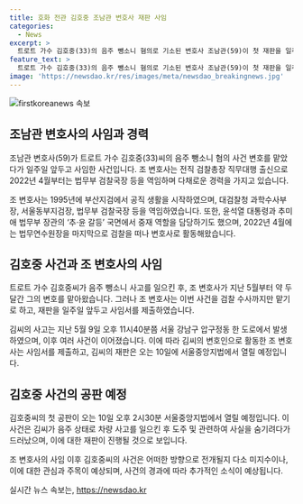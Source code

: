 ```yaml
---
title: 호화 전관 김호중 조남관 변호사 재판 사임
categories:
  - News
excerpt: >
  트로트 가수 김호중(33)의 음주 뺑소니 혐의로 기소된 변호사 조남관(59)이 첫 재판을 일주일 앞두고 사임했다. 김씨의 변호를 약 두 달간 맡아온 조 변호사는 전직 검찰총장 직무대행 출신으로, 김씨의 사건을 심리하는 서울중앙지법에 사임서를 제출했다. 김씨가 경찰 조사를 받던 지난 5월부터 변호를 맡으며, 조 변호사는 전북 남원 출신으로 대검찰청 과학수사부장, 서울동부지검장 등을 역임한 경력을 갖고 있다. 김씨는 지난 5월 9일 음주운전으로 사고를 낸 후 자수하다가 실제 운전자로 밝혀졌으며, 첫 재판은 오는 10일에 열릴 예정이다.
feature_text: >
  트로트 가수 김호중(33)의 음주 뺑소니 혐의로 기소된 변호사 조남관(59)이 첫 재판을 일주일 앞두고 사임했다. 김씨의 변호를 약 두 달간 맡아온 조 변호사는 전직 검찰총장 직무대행 출신으로, 김씨의 사건을 심리하는 서울중앙지법에 사임서를 제출했다. 김씨가 경찰 조사를 받던 지난 5월부터 변호를 맡으며, 조 변호사는 전북 남원 출신으로 대검찰청 과학수사부장, 서울동부지검장 등을 역임한 경력을 갖고 있다. 김씨는 지난 5월 9일 음주운전으로 사고를 낸 후 자수하다가 실제 운전자로 밝혀졌으며, 첫 재판은 오는 10일에 열릴 예정이다.
image: 'https://newsdao.kr/res/images/meta/newsdao_breakingnews.jpg'
---
```


<p><img src="https://newsdao.kr/res/images/meta/newsdao_breakingnews.jpg" alt="firstkoreanews 속보" /></p>

<h2 data-ke-size="size26">조남관 변호사의 사임과 경력</h2>

<p>조남관 변호사(59)가 트로트 가수 김호중(33)씨의 음주 뺑소니 혐의 사건 변호를 맡았다가 일주일 앞두고 사임한 사건입니다. 조 변호사는 전직 검찰총장 직무대행 출신으로 2022년 4월부터는 법무부 검찰국장 등을 역임하며 다채로운 경력을 가지고 있습니다.</p>

<p data-ke-size="size16">조 변호사는 1995년에 부산지검에서 공직 생활을 시작하였으며, 대검찰청 과학수사부장, 서울동부지검장, 법무부 검찰국장 등을 역임하였습니다. 또한, 윤석열 대통령과 추미애 법무부 장관의 ‘추·윤 갈등’ 국면에서 중재 역할을 담당하기도 했으며, 2022년 4월에는 법무연수원장을 마지막으로 검찰을 떠나 변호사로 활동해왔습니다.</p>

<h2 data-ke-size="size26">김호중 사건과 조 변호사의 사임</h2>

<p>트로트 가수 김호중씨가 음주 뺑소니 사고를 일으킨 후, 조 변호사가 지난 5월부터 약 두 달간 그의 변호를 맡아왔습니다. 그러나 조 변호사는 이번 사건을 검찰 수사까지만 맡기로 하고, 재판을 일주일 앞두고 사임서를 제출하였습니다.</p>

<p data-ke-size="size16">김씨의 사고는 지난 5월 9일 오후 11시40분쯤 서울 강남구 압구정동 한 도로에서 발생하였으며, 이후 여러 사건이 이어졌습니다. 이에 따라 김씨의 변호인으로 활동한 조 변호사는 사임서를 제출하고, 김씨의 재판은 오는 10일에 서울중앙지법에서 열릴 예정입니다.</p>

<h2 data-ke-size="size26">김호중 사건의 공판 예정</h2>

<p>김호중씨의 첫 공판이 오는 10일 오후 2시30분 서울중앙지법에서 열릴 예정입니다. 이 사건은 김씨가 음주 상태로 차량 사고를 일으킨 후 도주 및 관련하여 사실을 숨기려다가 드러났으며, 이에 대한 재판이 진행될 것으로 보입니다.</p>

<p data-ke-size="size16">조 변호사의 사임 이후 김호중씨의 사건은 어떠한 방향으로 전개될지 다소 미지수이나, 이에 대한 관심과 주목이 예상되며, 사건의 경과에 따라 추가적인 소식이 예상됩니다.</p>
실시간 뉴스 속보는, <a href="https://newsdao.kr" rel="dofollow">https://newsdao.kr</a>


